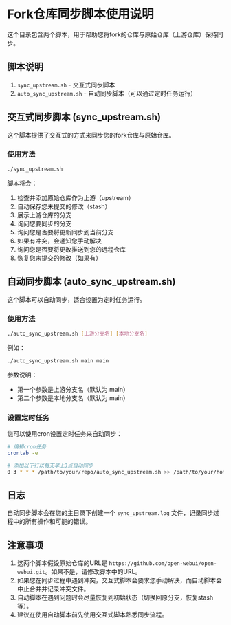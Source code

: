 # Fork仓库同步脚本使用说明

这个目录包含两个脚本，用于帮助您将fork的仓库与原始仓库（上游仓库）保持同步。

## 脚本说明

1. `sync_upstream.sh` - 交互式同步脚本
2. `auto_sync_upstream.sh` - 自动同步脚本（可以通过定时任务运行）

## 交互式同步脚本 (sync_upstream.sh)

这个脚本提供了交互式的方式来同步您的fork仓库与原始仓库。

### 使用方法

```bash
./sync_upstream.sh
```

脚本将会：
1. 检查并添加原始仓库作为上游（upstream）
2. 自动保存您未提交的修改（stash）
3. 展示上游仓库的分支
4. 询问您要同步的分支
5. 询问您是否要将更新同步到当前分支
6. 如果有冲突，会通知您手动解决
7. 询问您是否要将更改推送到您的远程仓库
8. 恢复您未提交的修改（如果有）

## 自动同步脚本 (auto_sync_upstream.sh)

这个脚本可以自动同步，适合设置为定时任务运行。

### 使用方法

```bash
./auto_sync_upstream.sh [上游分支名] [本地分支名]
```

例如：
```bash
./auto_sync_upstream.sh main main
```

参数说明：
- 第一个参数是上游分支名（默认为 main）
- 第二个参数是本地分支名（默认为 main）

### 设置定时任务

您可以使用cron设置定时任务来自动同步：

```bash
# 编辑cron任务
crontab -e

# 添加以下行以每天早上3点自动同步
0 3 * * * /path/to/your/repo/auto_sync_upstream.sh >> /path/to/your/home/sync_cron.log 2>&1
```

## 日志

自动同步脚本会在您的主目录下创建一个 `sync_upstream.log` 文件，记录同步过程中的所有操作和可能的错误。

## 注意事项

1. 这两个脚本假设原始仓库的URL是 `https://github.com/open-webui/open-webui.git`。如果不是，请修改脚本中的URL。
2. 如果您在同步过程中遇到冲突，交互式脚本会要求您手动解决，而自动脚本会中止合并并记录冲突文件。
3. 自动脚本在遇到问题时会尽量恢复到初始状态（切换回原分支，恢复stash等）。
4. 建议在使用自动脚本前先使用交互式脚本熟悉同步流程。 